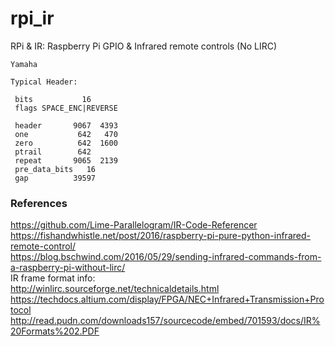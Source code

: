 # rpi_ir
RPi &amp; IR: Raspberry Pi GPIO &amp; Infrared remote controls (No LIRC)


``` 
Yamaha

Typical Header:

 bits           16
 flags SPACE_ENC|REVERSE

 header       9067  4393
 one           642   470
 zero          642  1600
 ptrail        642
 repeat       9065  2139
 pre_data_bits   16
 gap          39597

``` 

### References  
https://github.com/Lime-Parallelogram/IR-Code-Referencer  
https://fishandwhistle.net/post/2016/raspberry-pi-pure-python-infrared-remote-control/  
https://blog.bschwind.com/2016/05/29/sending-infrared-commands-from-a-raspberry-pi-without-lirc/  
IR frame format info:  
http://winlirc.sourceforge.net/technicaldetails.html  
https://techdocs.altium.com/display/FPGA/NEC+Infrared+Transmission+Protocol  
http://read.pudn.com/downloads157/sourcecode/embed/701593/docs/IR%20Formats%202.PDF  
